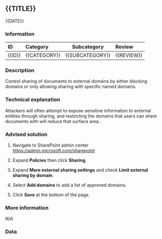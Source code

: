 ## {{TITLE}}

{{DATE}}

###  Information

| ID     | Category     | Subcategory     | Review     |
| :----- | :----------- | --------------- | :--------- |
| {{ID}} | {{CATEGORY}} | {{SUBCATEGORY}} | {{REVIEW}} |

### Description

Control sharing of documents to external domains by either blocking domains or only allowing sharing with specific named domains.

### Technical explanation

Attackers will often attempt to expose sensitive information to external entities through sharing, and restricting the domains that users can share documents with will reduce that surface area.

### Advised solution

1. Navigate to SharePoint admin center https://admin.microsoft.com/sharepoint

2. Expand **Policies** then click **Sharing**.

3. Expand **More external sharing settings** and check **Limit external sharing by domain**.

4. Select **Add domains** to add a list of approved domains.

5. Click **Save** at the bottom of the page.

### More information

N/A

### Data
